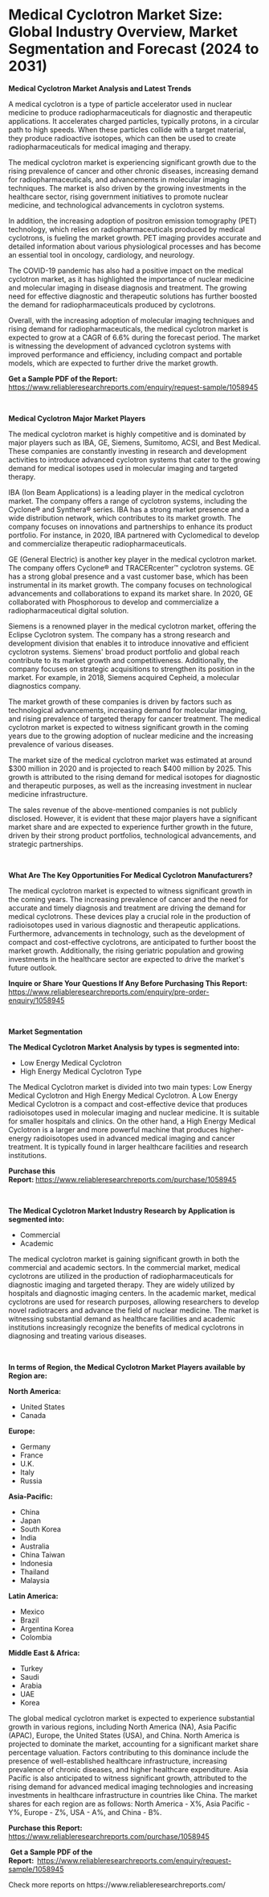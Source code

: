 <p><h1>Medical Cyclotron Market Size: Global Industry Overview, Market Segmentation and Forecast (2024 to 2031)</h1></p><p><strong>Medical Cyclotron Market Analysis and Latest Trends</strong></p>
<p><p>A medical cyclotron is a type of particle accelerator used in nuclear medicine to produce radiopharmaceuticals for diagnostic and therapeutic applications. It accelerates charged particles, typically protons, in a circular path to high speeds. When these particles collide with a target material, they produce radioactive isotopes, which can then be used to create radiopharmaceuticals for medical imaging and therapy.</p><p>The medical cyclotron market is experiencing significant growth due to the rising prevalence of cancer and other chronic diseases, increasing demand for radiopharmaceuticals, and advancements in molecular imaging techniques. The market is also driven by the growing investments in the healthcare sector, rising government initiatives to promote nuclear medicine, and technological advancements in cyclotron systems.</p><p>In addition, the increasing adoption of positron emission tomography (PET) technology, which relies on radiopharmaceuticals produced by medical cyclotrons, is fueling the market growth. PET imaging provides accurate and detailed information about various physiological processes and has become an essential tool in oncology, cardiology, and neurology.</p><p>The COVID-19 pandemic has also had a positive impact on the medical cyclotron market, as it has highlighted the importance of nuclear medicine and molecular imaging in disease diagnosis and treatment. The growing need for effective diagnostic and therapeutic solutions has further boosted the demand for radiopharmaceuticals produced by cyclotrons.</p><p>Overall, with the increasing adoption of molecular imaging techniques and rising demand for radiopharmaceuticals, the medical cyclotron market is expected to grow at a CAGR of 6.6% during the forecast period. The market is witnessing the development of advanced cyclotron systems with improved performance and efficiency, including compact and portable models, which are expected to further drive the market growth.</p></p>
<p><strong>Get a Sample PDF of the Report:&nbsp;</strong> <a href="https://www.reliableresearchreports.com/enquiry/request-sample/1058945">https://www.reliableresearchreports.com/enquiry/request-sample/1058945</a></p>
<p>&nbsp;</p>
<p><strong>Medical Cyclotron Major Market Players</strong></p>
<p><p>The medical cyclotron market is highly competitive and is dominated by major players such as IBA, GE, Siemens, Sumitomo, ACSI, and Best Medical. These companies are constantly investing in research and development activities to introduce advanced cyclotron systems that cater to the growing demand for medical isotopes used in molecular imaging and targeted therapy.</p><p>IBA (Ion Beam Applications) is a leading player in the medical cyclotron market. The company offers a range of cyclotron systems, including the Cyclone® and Synthera® series. IBA has a strong market presence and a wide distribution network, which contributes to its market growth. The company focuses on innovations and partnerships to enhance its product portfolio. For instance, in 2020, IBA partnered with Cyclomedical to develop and commercialize therapeutic radiopharmaceuticals.</p><p>GE (General Electric) is another key player in the medical cyclotron market. The company offers Cyclone® and TRACERcenter™ cyclotron systems. GE has a strong global presence and a vast customer base, which has been instrumental in its market growth. The company focuses on technological advancements and collaborations to expand its market share. In 2020, GE collaborated with Phosphorous to develop and commercialize a radiopharmaceutical digital solution.</p><p>Siemens is a renowned player in the medical cyclotron market, offering the Eclipse Cyclotron system. The company has a strong research and development division that enables it to introduce innovative and efficient cyclotron systems. Siemens' broad product portfolio and global reach contribute to its market growth and competitiveness. Additionally, the company focuses on strategic acquisitions to strengthen its position in the market. For example, in 2018, Siemens acquired Cepheid, a molecular diagnostics company.</p><p>The market growth of these companies is driven by factors such as technological advancements, increasing demand for molecular imaging, and rising prevalence of targeted therapy for cancer treatment. The medical cyclotron market is expected to witness significant growth in the coming years due to the growing adoption of nuclear medicine and the increasing prevalence of various diseases.</p><p>The market size of the medical cyclotron market was estimated at around $300 million in 2020 and is projected to reach $400 million by 2025. This growth is attributed to the rising demand for medical isotopes for diagnostic and therapeutic purposes, as well as the increasing investment in nuclear medicine infrastructure.</p><p>The sales revenue of the above-mentioned companies is not publicly disclosed. However, it is evident that these major players have a significant market share and are expected to experience further growth in the future, driven by their strong product portfolios, technological advancements, and strategic partnerships.</p></p>
<p>&nbsp;</p>
<p><strong>What Are The Key Opportunities For Medical Cyclotron Manufacturers?</strong></p>
<p><p>The medical cyclotron market is expected to witness significant growth in the coming years. The increasing prevalence of cancer and the need for accurate and timely diagnosis and treatment are driving the demand for medical cyclotrons. These devices play a crucial role in the production of radioisotopes used in various diagnostic and therapeutic applications. Furthermore, advancements in technology, such as the development of compact and cost-effective cyclotrons, are anticipated to further boost the market growth. Additionally, the rising geriatric population and growing investments in the healthcare sector are expected to drive the market's future outlook.</p></p>
<p><strong>Inquire or Share Your Questions If Any Before Purchasing This Report:</strong> <a href="https://www.reliableresearchreports.com/enquiry/pre-order-enquiry/1058945">https://www.reliableresearchreports.com/enquiry/pre-order-enquiry/1058945</a></p>
<p>&nbsp;</p>
<p><strong>Market Segmentation</strong></p>
<p><strong>The Medical Cyclotron Market Analysis by types is segmented into:</strong></p>
<p><ul><li>Low Energy Medical Cyclotron</li><li>High Energy Medical Cyclotron Type</li></ul></p>
<p><p>The Medical Cyclotron market is divided into two main types: Low Energy Medical Cyclotron and High Energy Medical Cyclotron. A Low Energy Medical Cyclotron is a compact and cost-effective device that produces radioisotopes used in molecular imaging and nuclear medicine. It is suitable for smaller hospitals and clinics. On the other hand, a High Energy Medical Cyclotron is a larger and more powerful machine that produces higher-energy radioisotopes used in advanced medical imaging and cancer treatment. It is typically found in larger healthcare facilities and research institutions.</p></p>
<p><strong>Purchase this Report:&nbsp;</strong><a href="https://www.reliableresearchreports.com/purchase/1058945">https://www.reliableresearchreports.com/purchase/1058945</a></p>
<p>&nbsp;</p>
<p><strong>The Medical Cyclotron Market Industry Research by Application is segmented into:</strong></p>
<p><ul><li>Commercial</li><li>Academic</li></ul></p>
<p><p>The medical cyclotron market is gaining significant growth in both the commercial and academic sectors. In the commercial market, medical cyclotrons are utilized in the production of radiopharmaceuticals for diagnostic imaging and targeted therapy. They are widely utilized by hospitals and diagnostic imaging centers. In the academic market, medical cyclotrons are used for research purposes, allowing researchers to develop novel radiotracers and advance the field of nuclear medicine. The market is witnessing substantial demand as healthcare facilities and academic institutions increasingly recognize the benefits of medical cyclotrons in diagnosing and treating various diseases.</p></p>
<p>&nbsp;</p>
<p><strong>In terms of Region, the Medical Cyclotron Market Players available by Region are:</strong></p>
<p>
    <p> <strong> North America: </strong>
        <ul>
            <li>United States</li>
            <li>Canada</li>
        </ul>
        </p> 
    <p> <strong> Europe: </strong>
        <ul>
            <li>Germany</li>
            <li>France</li>
            <li>U.K.</li>
            <li>Italy</li>
            <li>Russia</li>
        </ul>
        </p> 
    <p> <strong> Asia-Pacific: </strong>
        <ul>
            <li>China</li>
            <li>Japan</li>
            <li>South Korea</li>
            <li>India</li>
            <li>Australia</li>
            <li>China Taiwan</li>
            <li>Indonesia</li>
            <li>Thailand</li>
            <li>Malaysia</li>
        </ul>
        </p> 
    <p> <strong> Latin America: </strong>
        <ul>
            <li>Mexico</li>
            <li>Brazil</li>
            <li>Argentina Korea</li>
            <li>Colombia</li>
        </ul>
        </p> 
    <p> <strong> Middle East & Africa: </strong>
        <ul>
            <li>Turkey</li>
            <li>Saudi</li>
            <li>Arabia</li>
            <li>UAE</li>
            <li>Korea</li>
        </ul>
    </p>
    </p>
<p><p>The global medical cyclotron market is expected to experience substantial growth in various regions, including North America (NA), Asia Pacific (APAC), Europe, the United States (USA), and China. North America is projected to dominate the market, accounting for a significant market share percentage valuation. Factors contributing to this dominance include the presence of well-established healthcare infrastructure, increasing prevalence of chronic diseases, and higher healthcare expenditure. Asia Pacific is also anticipated to witness significant growth, attributed to the rising demand for advanced medical imaging technologies and increasing investments in healthcare infrastructure in countries like China. The market shares for each region are as follows: North America - X%, Asia Pacific - Y%, Europe - Z%, USA - A%, and China - B%.</p></p>
<p><strong>Purchase this Report: </strong><a href="https://www.reliableresearchreports.com/purchase/1058945">https://www.reliableresearchreports.com/purchase/1058945</a></p>
<p>&nbsp;<strong>Get a Sample PDF of the Report:&nbsp;&nbsp;</strong><a href="https://www.reliableresearchreports.com/enquiry/request-sample/1058945">https://www.reliableresearchreports.com/enquiry/request-sample/1058945</a></p>
<p><strong></strong></p>
<p>Check more reports on https://www.reliableresearchreports.com/</p>